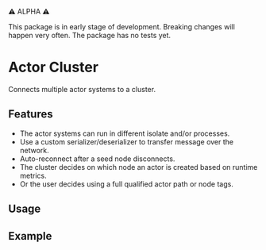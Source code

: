 :warning: ALPHA :warning:

This package is in early stage of development. Breaking changes will happen very often. The package has no tests yet.

# Actor Cluster

Connects multiple actor systems to a cluster.

## Features

- The actor systems can run in different isolate and/or processes.
- Use a custom serializer/deserializer to transfer message over the network.
- Auto-reconnect after a seed node disconnects.
- The cluster decides on which node an actor is created based on runtime metrics.
- Or the user decides using a full qualified actor path or node tags.

## Usage


## Example

